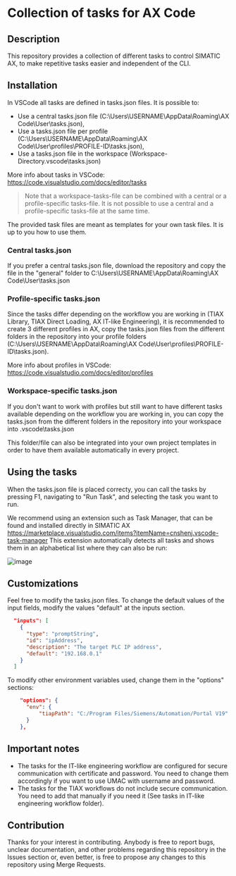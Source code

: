# Collection of tasks for AX Code

## Description

This repository provides a collection of different tasks to control SIMATIC AX, to make repetitive tasks easier and independent of the CLI.

## Installation

In VSCode all tasks are defined in tasks.json files. It is possible to:
- Use a central tasks.json file (C:\Users\USERNAME\AppData\Roaming\AX Code\User\tasks.json),
- Use a tasks.json file per profile (C:\Users\USERNAME\AppData\Roaming\AX Code\User\profiles\PROFILE-ID\tasks.json),
- Use a tasks.json file in the workspace (Workspace-Directory\.vscode\tasks.json)

More info about tasks in VSCode: https://code.visualstudio.com/docs/editor/tasks

> Note that a workspace-tasks-file can be combined with a central or a profile-specific tasks-file. It is not possible to use a central and a profile-specific tasks-file at the same time.

The provided task files are meant as templates for your own task files. It is up to you how to use them.

### Central tasks.json
If you prefer a central tasks.json file, download the repository and copy the file in the "general" folder to C:\Users\USERNAME\AppData\Roaming\AX Code\User\tasks.json

### Profile-specific tasks.json
Since the tasks differ depending on the workflow you are working in (TIAX Library, TIAX Direct Loading, AX IT-like Engineering), it is recommended to create 3 different profiles in AX, copy the tasks.json files from the different folders in the repository into your profile folders (C:\Users\USERNAME\AppData\Roaming\AX Code\User\profiles\PROFILE-ID\tasks.json).

More info about profiles in VSCode: https://code.visualstudio.com/docs/editor/profiles

### Workspace-specific tasks.json
If you don't want to work with profiles but still want to have different tasks available depending on the workflow you are working in, you can copy the tasks.json from the different folders in the repository into your workspace into \.vscode\tasks.json

This folder/file can also be integrated into your own project templates in order to have them available automatically in every project.

## Using the tasks

When the tasks.json file is placed correcty, you can call the tasks by pressing F1, navigating to "Run Task", and selecting the task you want to run.

We recommend using an extension such as Task Manager, that can be found and installed directly in SIMATIC AX https://marketplace.visualstudio.com/items?itemName=cnshenj.vscode-task-manager
This extension automatically detects all tasks and shows them in an alphabetical list where they can also be run:

![image](https://github.com/user-attachments/assets/2a8da7c2-d953-4967-bdd4-dc09b0969d61)

## Customizations

Feel free to modify the tasks.json files. To change the default values of the input fields, modify the values "default" at the inputs section.
```json
  "inputs": [
    {
      "type": "promptString",
      "id": "ipAddress",
      "description": "The target PLC IP address",
      "default": "192.168.0.1"
    }
  ]
```

To modify other environment variables used, change them in the "options" sections:
```json
    "options": {
      "env": {
          "tiapPath": "C:/Program Files/Siemens/Automation/Portal V19"
      }
    },
```

## Important notes

- The tasks for the IT-like engineering workflow are configured for secure communication with certificate and password. You need to change them accordingly if you want to use UMAC with username and password.
- The tasks for the TIAX workflows do not include secure communication. You need to add that manually if you need it (See tasks in IT-like engineering workflow folder).

## Contribution

Thanks for your interest in contributing. Anybody is free to report bugs, unclear documentation, and other problems regarding this repository in the Issues section or, even better, is free to propose any changes to this repository using Merge Requests.
